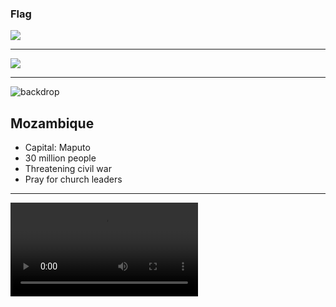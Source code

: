 ### Flag

![](https://upload.wikimedia.org/wikipedia/commons/d/d0/Flag_of_Mozambique.svg)

---

![](https://upload.wikimedia.org/wikipedia/commons/3/32/Location_Mozambique_AU_Africa.svg)

---

![backdrop](https://res.cloudinary.com/kiekies/image/upload/v1737392468/prayer/aebkw2zxjx4v8ulapzhk.jpg)

## Mozambique

- Capital: Maputo
- 30 million people
- Threatening civil war
- Pray for church leaders

---

![](https://storage.googleapis.com/prayer-videos/country/mozambique.mp4)
